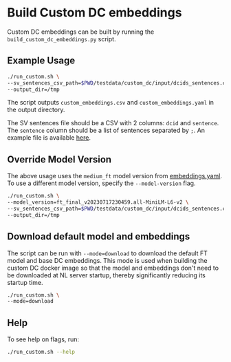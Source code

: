 # Build Custom DC embeddings

Custom DC embeddings can be built by running the `build_custom_dc_embeddings.py` script.

## Example Usage

```bash
./run_custom.sh \
--sv_sentences_csv_path=$PWD/testdata/custom_dc/input/dcids_sentences.csv \
--output_dir=/tmp
```

The script outputs `custom_embeddings.csv` and `custom_embeddings.yaml` in the output directory.

The SV sentences file should be a CSV with 2 columns: `dcid` and `sentence`.
The `sentence` column should be a list of sentences separated by `;`.
An example file is available [here](testdata/custom_dc/input/dcids_sentences.csv).

## Override Model Version

The above usage uses the `medium_ft` model version from [embeddings.yaml](../../../deploy/nl/embeddings.yaml).
To use a different model version, specify the `--model-version` flag.

```bash
./run_custom.sh \
--model_version=ft_final_v20230717230459.all-MiniLM-L6-v2 \
--sv_sentences_csv_path=$PWD/testdata/custom_dc/input/dcids_sentences.csv \
--output_dir=/tmp
```

## Download default model and embeddings

The script can be run with `--mode=download` to download the default FT model and base DC embeddings.
This mode is used when building the custom DC docker image so that the model and embeddings don't need to be downloaded at
NL server startup, thereby significantly reducing its startup time.

```bash
./run_custom.sh \
--mode=download
```

## Help

To see help on flags, run:

```bash
./run_custom.sh --help
```
